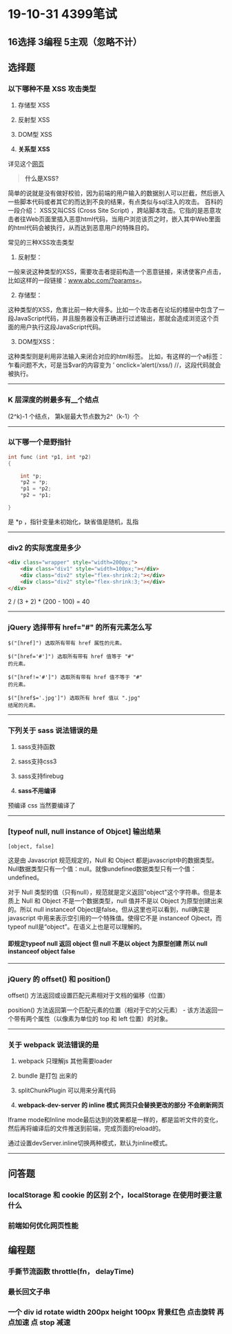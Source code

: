 # 19-10-31 4399笔试

## 16选择 3编程 5主观（忽略不计）

## 选择题

### 以下哪种不是 XSS 攻击类型

1. 存储型 XSS

2. 反射型 XSS

3. DOM型 XSS

4. **关系型 XSS**

详见这个[网页](https://blog.csdn.net/qq_41783309/article/details/80615909)

> **什么是XSS?**

简单的说就是没有做好校验，因为前端的用户输入的数据别人可以拦截，然后嵌入一些脚本代码或者其它的而达到不良的结果，有点类似与sql注入的攻击。
百科的一段介绍：
XSS又叫CSS (Cross Site Script) ，跨站脚本攻击。它指的是恶意攻击者往Web页面里插入恶意html代码，当用户浏览该页之时，嵌入其中Web里面的html代码会被执行，从而达到恶意用户的特殊目的。

常见的三种XSS攻击类型

1. 反射型：

一般来说这种类型的XSS，需要攻击者提前构造一个恶意链接，来诱使客户点击，比如这样的一段链接：www.abc.com/?params=<script>alert(/xss/)</script>。

2. 存储型：

这种类型的XSS，危害比前一种大得多。比如一个攻击者在论坛的楼层中包含了一段JavaScript代码，并且服务器没有正确进行过滤输出，那就会造成浏览这个页面的用户执行这段JavaScript代码。

3. DOM型XSS：

这种类型则是利用非法输入来闭合对应的html标签。
比如，有这样的一个a标签：<a href='$var'></a>
乍看问题不大，可是当$var的内容变为 ’ οnclick=’alert(/xss/) //，这段代码就会被执行。

---

### K 层深度的树最多有__个结点

(2^k)-1 个结点， 第k层最大节点数为2^（k-1）个

---

### 以下哪一个是野指针

```c++
int func (int *p1, int *p2)
{

    int *p;
    *p2 = *p;
    *p1 = *p2;
    *p2 = *p1;

}

``` 

是 *p ，指针变量未初始化，缺省值是随机，乱指

---

### div2 的实际宽度是多少

```html
<div class="wrapper" style="width=200px;">
    <div class="div1" style="width=100px;"></div>
    <div class="div2" style="flex-shrink:2;"></div>
    <div class="div2" style="flex-shrink:3;"></div>
</div>
```

2 / (3 + 2) * (200 - 100) = 40

---

### jQuery 选择带有 href="#" 的所有元素怎么写

``` jQuery
$("[href]") 选取所有带有 href 属性的元素。

$("[href='#']") 选取所有带有 href 值等于 "#"
的元素。

$("[href!='#']") 选取所有带有 href 值不等于 "#"
的元素。

$("[href$='.jpg']") 选取所有 href 值以 ".jpg"
结尾的元素。
```

---

### 下列关于 sass 说法错误的是

1. sass支持函数

2. sass支持css3

3. sass支持firebug

4. **sass不用编译**

预编译 css 当然要编译了

---

### [typeof null, null instance of Objcet] 输出结果

``` JS
[object, false]
```

这是由 Javascript 规范规定的，Null 和 Object 都是javascript中的数据类型。Null数据类型只有一个值：null。就像undefined数据类型只有一个值：undefined。

对于 Null 类型的值（只有null），规范就是定义返回"object"这个字符串。但是本质上 Null 和 Object 不是一个数据类型，null 值并不是以 Object 为原型创建出来的。所以 null instanceof Object是false。但从这里也可以看到，null确实是 javascript 中用来表示空引用的一个特殊值。使得它不是 instanceof Ojbect，而 typeof null是“object”。在语义上也是可以理解的。

#### 即规定typeof null 返回 object 但 null 不是以 object 为原型创建 所以 null instanceof object false

---

### jQuery 的 offset() 和 position()

offset() 方法返回或设置匹配元素相对于文档的偏移（位置）

position() 方法返回第一个匹配元素的位置（相对于它的父元素） - 该方法返回一个带有两个属性（以像素为单位的 top 和 left 位置）的对象。

---

### 关于 webpack 说法错误的是

1. webpack 只理解js 其他需要loader

2. bundle 是打包 出来的

3. splitChunkPlugin 可以用来分离代码

4. **webpack-dev-server 的 inline 模式 网页只会替换更改的部分 不会刷新网页**

Iframe mode和Inline mode最后达到的效果都是一样的，都是监听文件的变化，然后再将编译后的文件推送到前端，完成页面的reload的。

通过设置devServer.inline切换两种模式，默认为inline模式。

---

## 问答题

### localStorage 和 cookie 的区别 2个，localStorage 在使用时要注意什么

### 前端如何优化网页性能

## 编程题

### 手撕节流函数 throttle(fn， delayTime)

### 最长回文子串

### 一个 div id rotate width 200px  height 100px 背景红色 点击旋转 再点加速 点 stop 减速
